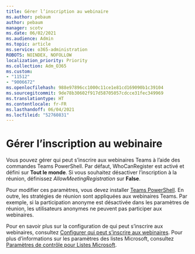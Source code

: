 ```yaml
---
title: Gérer l’inscription au webinaire
ms.author: pebaum
author: pebaum
manager: scotv
ms.date: 06/02/2021
ms.audience: Admin
ms.topic: article
ms.service: o365-administration
ROBOTS: NOINDEX, NOFOLLOW
localization_priority: Priority
ms.collection: Adm_O365
ms.custom:
- "11512"
- "9006672"
ms.openlocfilehash: 988e97896cc1000c11ce1e81cd169090b1c39104
ms.sourcegitcommit: 9de78b30602f917d58705057cdcce31fec349969
ms.translationtype: HT
ms.contentlocale: fr-FR
ms.lasthandoff: 06/04/2021
ms.locfileid: "52760831"
---
```

# <a name="manage-webinar-registration"></a>Gérer l’inscription au webinaire

Vous pouvez gérer qui peut s’inscrire aux webinaires Teams à l’aide des commandes Teams PowerShell. Par défaut,  WhoCanRegister est activé et défini sur **Tout le monde**. Si vous souhaitez désactiver l’inscription à la réunion, définissez *AllowMeetingRegistration* sur **False**.

Pour modifier ces paramètres, vous devez installer [Teams PowerShell](/microsoftteams/teams-powershell-install). En outre, les stratégies de réunion sont appliquées aux webinaires Teams. Par exemple, si la participation anonyme est désactivée dans les paramètres de réunion, les utilisateurs anonymes ne peuvent pas participer aux webinaires.

Pour en savoir plus sur la configuration de qui peut s’inscrire aux webinaires, consultez [Configurer qui peut s’inscrire aux webinaires](/microsoftteams/set-up-webinars?source=docs#configure-who-can-register-for-webinars). Pour plus d’informations sur les paramètres des listes Microsoft, consultez [Paramètres de contrôle pour Listes Microsoft](/sharepoint/control-lists).